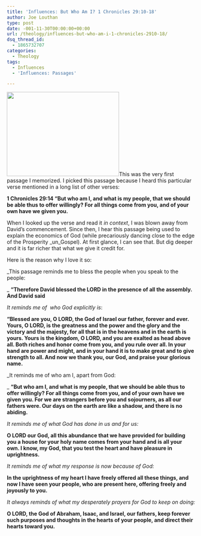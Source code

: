 ```yaml
---
title: 'Influences: But Who Am I? 1 Chronicles 29:10-18'
author: Joe Louthan
type: post
date: -001-11-30T00:00:00+00:00
url: /theology/influences-but-who-am-i-1-chronicles-2910-18/
dsq_thread_id:
  - 1865732707
categories:
  - Theology
tags:
  - Influences
  - 'Influences: Passages'

---
```

[<img class="alignright size-medium wp-image-829" title="bible" src="https://i0.wp.com/theologic.us/wp-content/uploads/2012/10/bible.jpg?resize=300%2C225" alt="" width="300" height="225" srcset="https://i0.wp.com/theologic.us/wp-content/uploads/2012/10/bible.jpg?resize=300%2C225 300w, https://i0.wp.com/theologic.us/wp-content/uploads/2012/10/bible.jpg?w=400 400w" sizes="(max-width: 300px) 100vw, 300px" data-recalc-dims="1" />][1]This was the very first passage I memorized. I picked this passage because I heard this particular verse mentioned in a long list of other verses:

**1 Chronicles 29:14 “But who am I, and what is my people, that we should be able thus to offer willingly? For all things come from you, and of your own have we given you.**

When I looked up the verse and read it _in context_, I was blown away from David&#8217;s commencement. Since then, I hear this passage being used to explain the economics of God (while precariously dancing close to the edge of the Prosperity _un_Gospel). At first glance, I can see that. But dig deeper and it is far richer that what we give it credit for.

Here is the reason why I love it so:

_This passage reminds me to bless the people when you speak to the people:
  
_ **&#8220;Therefore David blessed the LORD in the presence of all the assembly. And David said**

_It reminds me of  who God explicitly is_:
  
**“Blessed are you, O LORD, the God of Israel our father, forever and ever. Yours, O LORD, is the greatness and the power and the glory and the victory and the majesty, for all that is in the heavens and in the earth is yours. Yours is the kingdom, O LORD, and you are exalted as head above all. Both riches and honor come from you, and you rule over all. In your hand are power and might, and in your hand it is to make great and to give strength to all. And now we thank you, our God, and praise your glorious name.**

_It reminds me of who am I, apart from God:
  
_ **“But who am I, and what is my people, that we should be able thus to offer willingly? For all things come from you, and of your own have we given you. For we are strangers before you and sojourners, as all our fathers were. Our days on the earth are like a shadow, and there is no abiding.**

_It reminds me of what God has done in us and for us:_
  
**O LORD our God, all this abundance that we have provided for building you a house for your holy name comes from your hand and is all your own. I know, my God, that you test the heart and have pleasure in uprightness.**

_It reminds me of what my response is now because of God:_
  
**In the uprightness of my heart I have freely offered all these things, and now I have seen your people, who are present here, offering freely and joyously to you.**

_It always reminds of what my desperately prayers for God to keep on doing:_
  
**O LORD, the God of Abraham, Isaac, and Israel, our fathers, keep forever such purposes and thoughts in the hearts of your people, and direct their hearts toward you.**

 [1]: https://i0.wp.com/theologic.us/wp-content/uploads/2012/10/bible.jpg